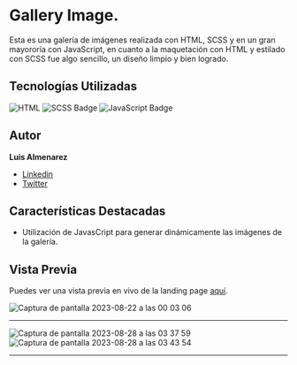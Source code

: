 # Gallery Image.

Esta es una galería de imágenes realizada con HTML, SCSS y en un gran mayororía con JavaScript, en cuanto a la maquetación con HTML y estilado con SCSS fue algo sencillo, un diseño limpio y bien logrado.

## Tecnologías Utilizadas

![HTML](https://img.shields.io/badge/-HTML-ff4500?style=flat&logo=html5&logoColor=white)
![SCSS Badge](https://img.shields.io/badge/-SCSS-CC6699?style=flat&logo=sass&logoColor=white)
![JavaScript Badge](https://img.shields.io/badge/-JavaScript-F7DF1E?style=flat&logo=javascript&logoColor=black)


## Autor

**Luis Almenarez**

* [Linkedin](www.linkedin.com/in/luis-almenarez)
* [Twitter](https://twitter.com/Almeis_Dev)

## Características Destacadas

- Utilización de JavasCript para generar dinámicamente las imágenes de la galería.

## Vista Previa

Puedes ver una vista previa en vivo de la landing page [aquí](https://galleryphotoss.netlify.app/).


![Captura de pantalla 2023-08-22 a las 00 03 06](https://github.com/Luis-Almenarez/PhotosGallery/assets/125621759/a4e87e02-e6b6-4e98-b85e-1cec4351a835)
<hr>

![Captura de pantalla 2023-08-28 a las 03 37 59](https://github.com/Luis-Almenarez/PhotosGallery/assets/125621759/a118580b-617d-4aac-a41c-f61b147fd84f)
![Captura de pantalla 2023-08-28 a las 03 43 54](https://github.com/Luis-Almenarez/PhotosGallery/assets/125621759/6078893e-eaf1-4262-881f-d0564dd81f97)




<hr>
